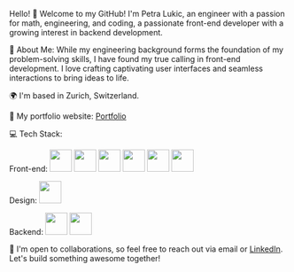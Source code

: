 Hello! 👋 Welcome to my GitHub! I'm Petra Lukic, an engineer with a passion for math, engineering, and coding, a passionate front-end developer with a growing interest in backend development.

🚀 About Me: While my engineering background forms the foundation of my problem-solving skills, I have found my true calling in front-end development. I love crafting captivating user interfaces and seamless interactions to bring ideas to life.

🌍 I'm based in Zurich, Switzerland.

🔗 My portfolio website: [Portfolio](https://petralukic.com)

💻 Tech Stack:

Front-end: 
<img src="https://github.com/petra-lukic/petra-lukic/assets/125557910/a5208e30-3f4f-4a5a-a4b3-e89cb43dd4ff" width="40px" height="40px" />
<img src="https://github.com/petra-lukic/petra-lukic/assets/125557910/f933a115-c871-4637-bb41-dc30076a5e75" width="40px" height="40px" />
<img src="https://github.com/petra-lukic/petra-lukic/assets/125557910/82b26376-3d06-48e7-85f2-c3d945eb1971" width="40px" height="40px" />
<img src="https://github.com/petra-lukic/petra-lukic/assets/125557910/fa15b01e-b3c7-495c-a6df-dad8a6e9b441" width="40px" height="40px" />
<img src="https://github.com/petra-lukic/petra-lukic/assets/125557910/91d6baac-4a35-4135-905d-9024b359f7d7" width="40px" height="40px" />
<img src="https://github.com/petra-lukic/petra-lukic/assets/125557910/18d7bc9f-8dec-445b-be2b-94c148c595d3" width="40px" height="40px" />

Design: 
<img src="https://github.com/petra-lukic/petra-lukic/assets/125557910/cfd33159-9eb2-42ee-93cb-3c0bd39ff848" width="40px" height="40px" />

Backend: 
<img src="https://github.com/petra-lukic/petra-lukic/assets/125557910/0e616816-e4fe-40dc-988d-490095b1e7ca" width="40px" height="40px" />
<img src="https://github.com/petra-lukic/petra-lukic/assets/125557910/3ba0c6d4-7d3c-4b4d-b105-3d6c8f6e87b5" width="40px" height="40px" />

🤝 I'm open to collaborations, so feel free to reach out via email or [LinkedIn](https://www.linkedin.com/in/petralukic/). Let's build something awesome together!





